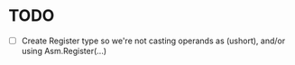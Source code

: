 # TODO

- [ ] Create Register type so we're not casting operands as (ushort), and/or using Asm.Register(...)